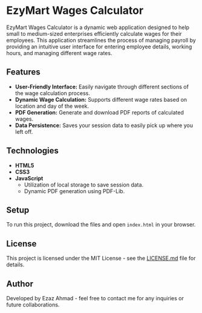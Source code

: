 # EzyMart Wages Calculator

EzyMart Wages Calculator is a dynamic web application designed to help small to medium-sized enterprises efficiently calculate wages for their employees. This application streamlines the process of managing payroll by providing an intuitive user interface for entering employee details, working hours, and managing different wage rates.

## Features

- **User-Friendly Interface:** Easily navigate through different sections of the wage calculation process.
- **Dynamic Wage Calculation:** Supports different wage rates based on location and day of the week.
- **PDF Generation:** Generate and download PDF reports of calculated wages.
- **Data Persistence:** Saves your session data to easily pick up where you left off.

## Technologies

- **HTML5**
- **CSS3**
- **JavaScript**
  - Utilization of local storage to save session data.
  - Dynamic PDF generation using PDF-Lib.

## Setup

To run this project, download the files and open `index.html` in your browser.

## License

This project is licensed under the MIT License - see the [LICENSE.md](LICENSE.md) file for details.

## Author

Developed by Ezaz Ahmad - feel free to contact me for any inquiries or future collaborations.
